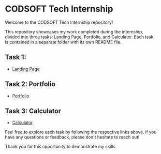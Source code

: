 # CODSOFT Tech Internship

Welcome to the CODSOFT Tech Internship repository!

This repository showcases my work completed during the internship, divided into three tasks: Landing Page, Portfolio, and Calculator. Each task is contained in a separate folder with its own README file.

## Task 1:
- [Landing Page](https://github.com/sohail019/CODSOFT/tree/main/Task%201%20-%20Landing%20Page)

## Task 2: Portfolio
- [Portfolio](https://github.com/sohail019/CODSOFT/tree/main/Task%202%20-%20Portfolio)

## Task 3: Calculator
- [Calculator](https://github.com/sohail019/CODSOFT/tree/main/Task%203%20-%20Calculator)

Feel free to explore each task by following the respective links above. If you have any questions or feedback, please don't hesitate to reach out!

Thank you for this opportunity to demonstrate my skills.
